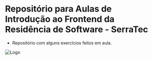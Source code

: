 # Repositório para Aulas de Introdução ao Frontend da Residência de Software - SerraTec

- Repositório com alguns exercícios feitos em aula.


![Logo](https://cdn.discordapp.com/attachments/1090076539602866176/1090353059290419340/326727009_876691460048247_1561125399909609359_n-removebg-preview-removebg-preview.png)
